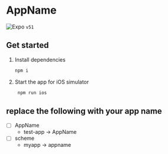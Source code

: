 # AppName

![Expo](https://img.shields.io/badge/expo-1C1E24?style=for-the-badge&logo=expo&logoColor=#D04A37) `v51`

## Get started

1. Install dependencies

   ```bash
   npm i
   ```

2. Start the app for iOS simulator

   ```bash
    npm run ios
   ```


## replace the following with your app name

- [ ] AppName
   - test-app -> AppName
- [ ] scheme
   - myapp -> appname